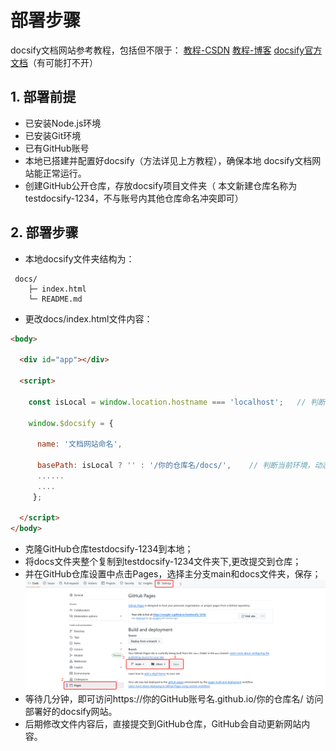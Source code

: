 # 部署步骤
docsify文档网站参考教程，包括但不限于： 
<a href="https://blog.csdn.net/gradfly/article/details/122739628"  alt="教程-CSDN" target="_blank">教程-CSDN</a>
<a href="https://www.cnblogs.com/xhemj/p/How-to-Use-Docsify.html#%E5%AE%98%E6%96%B9%E8%AF%B4%E6%98%8E" alt="教程-博客" target="_blank">教程-博客</a>
<a href=" https://docsify.js.org/#/zh-cn/" alt="docsify官方文档" target="_blank">docsify官方文档</a>（有可能打不开）

## 1. 部署前提
- 已安装Node.js环境 
- 已安装Git环境   
- 已有GitHub账号 
- 本地已搭建并配置好docsify（方法详见上方教程），确保本地 docsify文档网站能正常运行。
- 创建GitHub公开仓库，存放docsify项目文件夹（ 本文新建仓库名称为testdocsify-1234，不与账号内其他仓库命名冲突即可）
## 2. 部署步骤
+ 本地docsify文件夹结构为：
```plaintext
 docs/ 
	├─ index.html 
	└─ README.md
```
+ 更改docs/index.html文件内容：
```HTML
<body>

  <div id="app"></div>

  <script>

    const isLocal = window.location.hostname === 'localhost';   // 判断是否是本地环境

    window.$docsify = {

      name: '文档网站命名',

      basePath: isLocal ? '' : '/你的仓库名/docs/',    // 判断当前环境，动态设置basepath，让文档在不同的环境中都能正确加载和显示
      ......
      ....
     };

  </script>
</body>
```
+ 克隆GitHub仓库testdocsify-1234到本地；
+ 将docs文件夹整个复制到testdocsify-1234文件夹下,更改提交到仓库；
+ 并在GitHub仓库设置中点击Pages，选择主分支main和docs文件夹，保存；
  <img src="./images/image.png" alt="克隆仓库"  />
+ 等待几分钟，即可访问https://你的GitHub账号名.github.io/你的仓库名/ 访问部署好的docsify网站。
+ 后期修改文件内容后，直接提交到GitHub仓库，GitHub会自动更新网站内容。